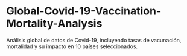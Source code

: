 # Global-Covid-19-Vaccination-Mortality-Analysis
Análisis global de datos de Covid-19, incluyendo tasas de vacunación, mortalidad y su impacto en 10 países seleccionados.
